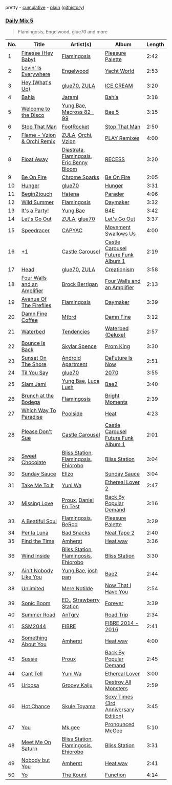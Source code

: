 pretty - [cumulative](/playlists/cumulative/Daily%20Mix%205.md) - [plain](/playlists/plain/37i9dQZF1E36TO0q54WsJv) ([githistory](https://github.githistory.xyz/vitokorn/spotify-playlist-archive/blob/master/playlists/plain/37i9dQZF1E36TO0q54WsJv))
### [Daily Mix 5](https://open.spotify.com/playlist/37i9dQZF1E36TO0q54WsJv)

> Flamingosis, Engelwood, glue70 and more

| No. | Title | Artist(s) | Album | Length |
|---|---|---|---|---|
| 1 | [Finesse (Hey Baby)](https://open.spotify.com/track/6aKEtd7dEepK0II3qqarDb) | [Flamingosis](https://open.spotify.com/artist/75cW8FFekyCjj0mfZM1Gfb) | [Pleasure Palette](https://open.spotify.com/album/6bQTJBifteaLOuon70AS6n) | 2:42 |
| 2 | [Lovin' Is Everywhere](https://open.spotify.com/track/1AglI76RB3xj0yA2Z0NJ8B) | [Engelwood](https://open.spotify.com/artist/7rgCh0Go1ezmcV75kXQM2T) | [Yacht World](https://open.spotify.com/album/4Lzf3MQuKBkG9goRNZ0XtX) | 2:53 |
| 3 | [Hey (What's Up)](https://open.spotify.com/track/0AQXhdkeTDUeUtKWeGu01X) | [glue70](https://open.spotify.com/artist/3AsWxxZTFPoCFxM1s8Lg1J), [ZULA](https://open.spotify.com/artist/6tWqBIxAeRmld2npkzFZf3) | [ICE CREAM](https://open.spotify.com/album/2U297DcmJRXYW0eOrgiSsF) | 3:20 |
| 4 | [Bahía](https://open.spotify.com/track/78pmQYRJ8IRv6TZZp71Nh0) | [Jarami](https://open.spotify.com/artist/1iwseab2dozTUHoF5taAdf) | [Bahía](https://open.spotify.com/album/1YzU5RBToDXoN6PlJRSAPJ) | 3:18 |
| 5 | [Welcome to the Disco](https://open.spotify.com/track/1aKRACWeXW0kXMhCWo35ub) | [Yung Bae](https://open.spotify.com/artist/30FDJPN3RtwJZ20g5YGCRX), [Macross 82-99](https://open.spotify.com/artist/5C8KyBfvAz9PSaOd30eIow) | [Bae 5](https://open.spotify.com/album/5FLLpTsSlcnlwrChf2LCWM) | 3:15 |
| 6 | [Stop That Man](https://open.spotify.com/track/4uQulCB1pHX0i3dppzZ1PQ) | [FootRocket](https://open.spotify.com/artist/7BPFKaQl9MDa4rmv9QZh5L) | [Stop That Man](https://open.spotify.com/album/2XFXFozuoCAtegfasbZezP) | 2:50 |
| 7 | [Flame - Vzion & Orchi Remix](https://open.spotify.com/track/1uDKd4QiCSu3gWifB641Yl) | [ZULA](https://open.spotify.com/artist/6tWqBIxAeRmld2npkzFZf3), [Orchi](https://open.spotify.com/artist/7qvTO41sqxyr4JYQjEM3Ov), [Vzion](https://open.spotify.com/artist/7KdScn7xmzMsG4HH5eD0tF) | [PLAY Remixes](https://open.spotify.com/album/6weAeQaXhRaeqSL30uvvc0) | 4:00 |
| 8 | [Float Away](https://open.spotify.com/track/1DFdgQgvzSipJpkb0xv3Tc) | [Diastrata](https://open.spotify.com/artist/1Z1MedqFUlxM3OHqdHK7mx), [Flamingosis](https://open.spotify.com/artist/75cW8FFekyCjj0mfZM1Gfb), [Eric Benny Bloom](https://open.spotify.com/artist/5iaAaY9BB6p5HFHdE8G0Ao) | [RECESS](https://open.spotify.com/album/5ynuC1lnWFYPYKvkUIHOis) | 3:20 |
| 9 | [Be On Fire](https://open.spotify.com/track/0t1OK2dnqpmwukzJxczi8o) | [Chrome Sparks](https://open.spotify.com/artist/2pTCZ9C1fXdaVlv6d5EIXM) | [Be On Fire](https://open.spotify.com/album/2JunDwdrZoH30DiCVpRtP1) | 2:05 |
| 10 | [Hunger](https://open.spotify.com/track/75RR0oNhkwxZGYy18Jqdtx) | [glue70](https://open.spotify.com/artist/3AsWxxZTFPoCFxM1s8Lg1J) | [Hunger](https://open.spotify.com/album/2c4CJmZ4GwUbajFOcpAWR4) | 3:31 |
| 11 | [Begin2touch](https://open.spotify.com/track/5a5LXFtGX5Ar7mrz3MSscT) | [Hatena](https://open.spotify.com/artist/6kqOKkVvkLj65MCut6Gyvi) | [Parader](https://open.spotify.com/album/5tvEKcJAHb5y2FuI4RAsZR) | 4:06 |
| 12 | [Wild Summer](https://open.spotify.com/track/0yGK2x1dezOEwQt6CK0tDx) | [Flamingosis](https://open.spotify.com/artist/75cW8FFekyCjj0mfZM1Gfb) | [Daymaker](https://open.spotify.com/album/61H3cb9u9WlaajR64UWu7c) | 3:32 |
| 13 | [It's a Party!](https://open.spotify.com/track/1fYii6zIVMy2we1UMxqHvp) | [Yung Bae](https://open.spotify.com/artist/30FDJPN3RtwJZ20g5YGCRX) | [B4E](https://open.spotify.com/album/0CRl7sDgkjyht3JTVbIe2Z) | 3:42 |
| 14 | [Let's Go Out](https://open.spotify.com/track/6wLS0YhlrPTtGIfWOjePye) | [ZULA](https://open.spotify.com/artist/6tWqBIxAeRmld2npkzFZf3), [glue70](https://open.spotify.com/artist/3AsWxxZTFPoCFxM1s8Lg1J) | [Let's Go Out](https://open.spotify.com/album/0SSve0g0PM1Z4tI997Z53H) | 3:37 |
| 15 | [Speedracer](https://open.spotify.com/track/5GCZW0T6NiSmEPvQcAYKoZ) | [CAPYAC](https://open.spotify.com/artist/5QP5fl1l4e9NmKmkMUOTF5) | [Movement Swallows Us](https://open.spotify.com/album/50i03eJ08RBRbVGJRAWSRy) | 4:00 |
| 16 | [+1](https://open.spotify.com/track/6noR0g0QCDaSL1eeajj61X) | [Castle Carousel](https://open.spotify.com/artist/0TF3BFDRBczggMu8S6k4FN) | [Castle Carousel Future Funk Album 1](https://open.spotify.com/album/6hrnuhmpf5iXrNoWQIOjDN) | 2:19 |
| 17 | [Head](https://open.spotify.com/track/3PNc46FZLe5IhxfO4Fo2yz) | [glue70](https://open.spotify.com/artist/3AsWxxZTFPoCFxM1s8Lg1J), [ZULA](https://open.spotify.com/artist/6tWqBIxAeRmld2npkzFZf3) | [Creationism](https://open.spotify.com/album/6ioTwsYCjgU2pXI60YdE5g) | 3:58 |
| 18 | [Four Walls and an Amplifier](https://open.spotify.com/track/0XuWLpllnwmIBxdHLoRKm1) | [Brock Berrigan](https://open.spotify.com/artist/39sPWwRyNp4NNMyWzN7I0o) | [Four Walls and an Amplifier](https://open.spotify.com/album/4muoD957HsInUreETMTfDa) | 2:13 |
| 19 | [Avenue Of The Fireflies](https://open.spotify.com/track/4sFLrUl0Omp65zLQEJZcNB) | [Flamingosis](https://open.spotify.com/artist/75cW8FFekyCjj0mfZM1Gfb) | [Daymaker](https://open.spotify.com/album/61H3cb9u9WlaajR64UWu7c) | 3:39 |
| 20 | [Damn Fine Coffee](https://open.spotify.com/track/3nGTiDCUclZCTs54vkAAxV) | [Mtbrd](https://open.spotify.com/artist/6vXJ4kIg2HlqsSfX3S1RHV) | [Damn Fine](https://open.spotify.com/album/1cBSjo0BR2J27OxSwgrusw) | 3:12 |
| 21 | [Waterbed](https://open.spotify.com/track/7o8SoQa3426I2kgHMAybTr) | [Tendencies](https://open.spotify.com/artist/3HDU9AvCEdAsDIOX6BtgqK) | [Waterbed (Deluxe)](https://open.spotify.com/album/7mcfqMQNLeoYBiEqwJvgW7) | 2:57 |
| 22 | [Bounce Is Back](https://open.spotify.com/track/3Vw8ibvQbEfmUCwXpPeC6X) | [Skylar Spence](https://open.spotify.com/artist/0x0u0jCVf5Jf4DNh45XPXL) | [Prom King](https://open.spotify.com/album/4kB3NXXqZGTtehCAbyGar7) | 3:30 |
| 23 | [Sunset On The Shore](https://open.spotify.com/track/6Ust10S1TYG2aDNjfm7AX4) | [Android Apartment](https://open.spotify.com/artist/3PZDkvn9bDUKreyMfQeuCK) | [DaFuture Is Now](https://open.spotify.com/album/2BiPA3CRhV8V2Am99lVF6s) | 2:51 |
| 24 | [Til You Say](https://open.spotify.com/track/68rZroIvWNyzQul1ARvBDR) | [glue70](https://open.spotify.com/artist/3AsWxxZTFPoCFxM1s8Lg1J) | [2070](https://open.spotify.com/album/775nPqtiKfQWKbJ38Tew60) | 3:55 |
| 25 | [Slam Jam!](https://open.spotify.com/track/7qw4NxGTdxNNnJyBXvWnsM) | [Yung Bae](https://open.spotify.com/artist/30FDJPN3RtwJZ20g5YGCRX), [Luca Lush](https://open.spotify.com/artist/5oAjLXTvB7VDWn3Up9LYcQ) | [Bae2](https://open.spotify.com/album/7Cxvh1GcNnkHs8xit5MbBk) | 3:40 |
| 26 | [Brunch at the Bodega](https://open.spotify.com/track/2DYb9OVtTaRWVA7qmZ4CdX) | [Flamingosis](https://open.spotify.com/artist/75cW8FFekyCjj0mfZM1Gfb) | [Bright Moments](https://open.spotify.com/album/79A60jmAsN0A0vmbqosE6w) | 2:39 |
| 27 | [Which Way To Paradise](https://open.spotify.com/track/01DrXj5EAlZOeRUXihgtQE) | [Poolside](https://open.spotify.com/artist/5szdY7KaSi7epwyffrbV8c) | [Heat](https://open.spotify.com/album/1NRL1bvYepbDkrao0zax15) | 4:23 |
| 28 | [Please Don't Sue](https://open.spotify.com/track/1XvP9x25lqsYQWWykj2mrl) | [Castle Carousel](https://open.spotify.com/artist/0TF3BFDRBczggMu8S6k4FN) | [Castle Carousel Future Funk Album 1](https://open.spotify.com/album/6hrnuhmpf5iXrNoWQIOjDN) | 2:01 |
| 29 | [Sweet Chocolate](https://open.spotify.com/track/4SPHvADFgZTGPwviBn5wqs) | [Bliss Station](https://open.spotify.com/artist/14nuxkCmtQBF2SJfwl6vLu), [Flamingosis](https://open.spotify.com/artist/75cW8FFekyCjj0mfZM1Gfb), [Ehiorobo](https://open.spotify.com/artist/5kZ3bLambJ4rBTQ7c2pmi5) | [Bliss Station](https://open.spotify.com/album/6S2MBtq9oY2P989g8U4wlS) | 3:04 |
| 30 | [Sunday Sauce](https://open.spotify.com/track/3fEEeyU62Fcyc2JPvc1BVs) | [Ellzo](https://open.spotify.com/artist/2yxN92GLAL02HulIhDYLpi) | [Sunday Sauce](https://open.spotify.com/album/5yQsapELyoTWmAlqhjuxdM) | 3:04 |
| 31 | [Take Me To It](https://open.spotify.com/track/49eRCh3xh8iokjNR3UfQNI) | [Yuni Wa](https://open.spotify.com/artist/4RhG0qGKMzfWNdi4OM6obG) | [Ethereal Lover 2](https://open.spotify.com/album/2ULqSdsqj8aNXLpMKr6C9U) | 2:47 |
| 32 | [Missing Love](https://open.spotify.com/track/0bmn0Avz6AjeILqxFHg1po) | [Proux](https://open.spotify.com/artist/7AKW9JOP3AkZzGDqwtbUvu), [Daniel En Test](https://open.spotify.com/artist/78STd1oWe0JpbnfkZlTh9K) | [Back By Popular Demand](https://open.spotify.com/album/01Jw4G9MFWmAOdTaBuQWX2) | 3:16 |
| 33 | [A Beatiful Soul](https://open.spotify.com/track/5Qx0xey1wSHDs4UpaYo1Nd) | [Flamingosis](https://open.spotify.com/artist/75cW8FFekyCjj0mfZM1Gfb), [BeRod](https://open.spotify.com/artist/7wZfyIzgRweHcUQlft2RTf) | [Pleasure Palette](https://open.spotify.com/album/6bQTJBifteaLOuon70AS6n) | 3:29 |
| 34 | [Per la Luna](https://open.spotify.com/track/4MuW67aNY5IJFjMf3vJ07p) | [Bad Snacks](https://open.spotify.com/artist/5gZDpKtrxDf0ULvDuhLMZy) | [Neat Tape 2](https://open.spotify.com/album/1Z44EYLO9CxP70WxfccYaJ) | 2:40 |
| 35 | [Find the Time](https://open.spotify.com/track/2OCBm7NXrJTlwGlhPVjBpp) | [Amherst](https://open.spotify.com/artist/0OF3elZ9nfycVA9b2IQBAU) | [Heat.wav](https://open.spotify.com/album/7jUDLIdMGhM0Z7Lf90ssgc) | 3:36 |
| 36 | [Wind Inside](https://open.spotify.com/track/3iAHiCoW4pXkfFHQJl53Kz) | [Bliss Station](https://open.spotify.com/artist/14nuxkCmtQBF2SJfwl6vLu), [Flamingosis](https://open.spotify.com/artist/75cW8FFekyCjj0mfZM1Gfb), [Ehiorobo](https://open.spotify.com/artist/5kZ3bLambJ4rBTQ7c2pmi5) | [Bliss Station](https://open.spotify.com/album/6S2MBtq9oY2P989g8U4wlS) | 3:30 |
| 37 | [Ain't Nobody Like You](https://open.spotify.com/track/30XmbeIORKd42TPUT5JiTF) | [Yung Bae](https://open.spotify.com/artist/30FDJPN3RtwJZ20g5YGCRX), [josh pan](https://open.spotify.com/artist/2sfSQ1BOzaFQa3LZj6OGwD) | [Bae2](https://open.spotify.com/album/7Cxvh1GcNnkHs8xit5MbBk) | 2:44 |
| 38 | [Unlimited](https://open.spotify.com/track/6whYojZCfYHKbmTCwdZQ76) | [Mere Notilde](https://open.spotify.com/artist/2d3wstlwe427Q7CamLXlpO) | [Now That I Have You](https://open.spotify.com/album/3hHM3Ydv4PItQmZauDRiS4) | 2:54 |
| 39 | [Sonic Boom](https://open.spotify.com/track/7hGRbzhUMxxQAs8tFmm2XD) | [ED.](https://open.spotify.com/artist/2WvX9OTkNK2OI2gkj3y7YM), [Strawberry Station](https://open.spotify.com/artist/3abmTIIqxlRsONhRZ7sfQB) | [Forever](https://open.spotify.com/album/4KDWSTKTt1ITof2dkjM2yd) | 3:39 |
| 40 | [Summer Road](https://open.spotify.com/track/1xHmGLcInn8DBazOSQkhuT) | [AnTgry](https://open.spotify.com/artist/7kGylI45opkGdimN0V1DPL) | [Road Trip](https://open.spotify.com/album/5z3lyTwEfktfkjGKFmBaAU) | 2:34 |
| 41 | [SSM2044](https://open.spotify.com/track/03HRV5fc2001ECZcag8tNS) | [FIBRE](https://open.spotify.com/artist/4TTEh9cj0iUXFJFBHsysF4) | [FIBRE 2014 - 2016](https://open.spotify.com/album/5PGTPFRpdFjXZaeUnbGnwc) | 2:41 |
| 42 | [Something About You](https://open.spotify.com/track/4b83hkEnciD20byP3zcKYw) | [Amherst](https://open.spotify.com/artist/0OF3elZ9nfycVA9b2IQBAU) | [Heat.wav](https://open.spotify.com/album/7jUDLIdMGhM0Z7Lf90ssgc) | 4:00 |
| 43 | [Sussie](https://open.spotify.com/track/3FE3qBKhr914JZewitNnw6) | [Proux](https://open.spotify.com/artist/7AKW9JOP3AkZzGDqwtbUvu) | [Back By Popular Demand](https://open.spotify.com/album/01Jw4G9MFWmAOdTaBuQWX2) | 2:45 |
| 44 | [Cant Tell](https://open.spotify.com/track/3TAZScZYg3gtGArG7Npp6G) | [Yuni Wa](https://open.spotify.com/artist/4RhG0qGKMzfWNdi4OM6obG) | [Ethereal Lover](https://open.spotify.com/album/6D9EJD5jKXBm5skuCs69Az) | 3:00 |
| 45 | [Urbosa](https://open.spotify.com/track/0iPZskEqeMZe9DiwBObUck) | [Groovy Kaiju](https://open.spotify.com/artist/7n3JQjlRlrGp9JOcLzSPlR) | [Destroy All Monsters](https://open.spotify.com/album/6P6peDPoExrzbaZpG7mQ0Z) | 2:59 |
| 46 | [Hot Chance](https://open.spotify.com/track/2L0yofnQlwpiiELjKtUrXn) | [Skule Toyama](https://open.spotify.com/artist/4o6MEsXazDf44QJ8iovnw2) | [Sexy Times (3rd Anniversary Edition)](https://open.spotify.com/album/1YKYKu69ByOZBTf0yqPwsd) | 3:45 |
| 47 | [You](https://open.spotify.com/track/5qcwzdhDQjHjmu12gOLjY0) | [Mk.gee](https://open.spotify.com/artist/7tr9pbgNEKtG0GQTKe08Tz) | [Pronounced McGee](https://open.spotify.com/album/25mNgv9kcDpET9UWcCxu16) | 5:10 |
| 48 | [Meet Me On Saturn](https://open.spotify.com/track/2IClFqP7CUGKhX2wZOIeWE) | [Bliss Station](https://open.spotify.com/artist/14nuxkCmtQBF2SJfwl6vLu), [Flamingosis](https://open.spotify.com/artist/75cW8FFekyCjj0mfZM1Gfb), [Ehiorobo](https://open.spotify.com/artist/5kZ3bLambJ4rBTQ7c2pmi5) | [Bliss Station](https://open.spotify.com/album/6S2MBtq9oY2P989g8U4wlS) | 3:31 |
| 49 | [Nobody but You](https://open.spotify.com/track/1szJJhqQJmJgABWlHXrxhY) | [Amherst](https://open.spotify.com/artist/0OF3elZ9nfycVA9b2IQBAU) | [Heat.wav](https://open.spotify.com/album/7jUDLIdMGhM0Z7Lf90ssgc) | 2:41 |
| 50 | [Yo](https://open.spotify.com/track/4iJrGwqUJjXmxaNVM9SBn0) | [The Kount](https://open.spotify.com/artist/24OnVX6EYwtu7P3jpMenPY) | [Function](https://open.spotify.com/album/0WuEoVHh8JgVHShg8qCQeh) | 4:14 |
